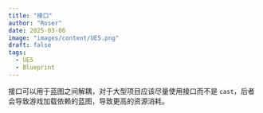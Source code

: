 ```yaml
---
title: "接口"
author: "Roser"
date: 2025-03-06
image: "images/content/UE5.png"
draft: false
tags:
  - UE5
  - Blueprint
---
```

接口可以用于蓝图之间解耦，对于大型项目应该尽量使用接口而不是 `cast`，后者会导致游戏加载依赖的蓝图，导致更高的资源消耗。
